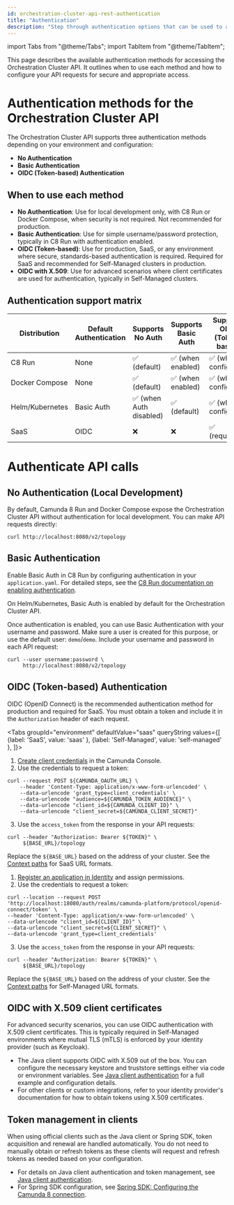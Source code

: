 ```yaml
---
id: orchestration-cluster-api-rest-authentication
title: "Authentication"
description: "Step through authentication options that can be used to access Orchestration Cluster API."
---
```


import Tabs from "@theme/Tabs";
import TabItem from "@theme/TabItem";

This page describes the available authentication methods for accessing the Orchestration Cluster API. It outlines when to use each method and how to configure your API requests for secure and appropriate access.

# Authentication methods for the Orchestration Cluster API

The Orchestration Cluster API supports three authentication methods depending on your environment and configuration:

- **No Authentication**
- **Basic Authentication**
- **OIDC (Token-based) Authentication**

## When to use each method

- **No Authentication**: Use for local development only, with C8 Run or Docker Compose, when security is not required. Not recommended for production.
- **Basic Authentication**: Use for simple username/password protection, typically in C8 Run with authentication enabled.
- **OIDC (Token-based)**: Use for production, SaaS, or any environment where secure, standards-based authentication is required. Required for SaaS and recommended for Self-Managed clusters in production.
- **OIDC with X.509**: Use for advanced scenarios where client certificates are used for authentication, typically in Self-Managed clusters.

## Authentication support matrix

| Distribution      | Default Authentication | Supports No Auth       | Supports Basic Auth | Supports OIDC (Token-based) |
|------------------|-----------------------|------------------------|---------------------|-----------------------------|
| C8 Run           | None                  | ✅ (default)            | ✅ (when enabled)    | ✅ (when configured)         |
| Docker Compose   | None                  | ✅ (default)            | ✅ (when enabled)    | ✅ (when configured)         |
| Helm/Kubernetes  | Basic Auth            | ✅ (when Auth disabled) | ✅ (default)         | ✅ (when configured)         |
| SaaS             | OIDC                  | ❌                      | ❌                   | ✅ (required)                |


# Authenticate API calls

## No Authentication (Local Development)

By default, Camunda 8 Run and Docker Compose expose the Orchestration Cluster API without authentication for local development. You can make API requests directly:

```shell
curl http://localhost:8080/v2/topology
```

## Basic Authentication

Enable Basic Auth in C8 Run by configuring authentication in your `application.yaml`. For detailed steps, see the [C8 Run documentation on enabling authentication](../../self-managed/quickstart/developer-quickstart/c8run.md#enable-authentication-and-authorization).

On Helm/Kubernetes, Basic Auth is enabled by default for the Orchestration Cluster API.

Once authentication is enabled, you can use Basic Authentication with your username and password. Make sure a user is created for this purpose, or use the default user: `demo`/`demo`. Include your username and password in each API request:

```shell
curl --user username:password \
     http://localhost:8080/v2/topology
```

## OIDC (Token-based) Authentication

OIDC (OpenID Connect) is the recommended authentication method for production and required for SaaS. You must obtain a token and include it in the `Authorization` header of each request.

<Tabs groupId="environment" defaultValue="saas" queryString values={[
  {label: 'SaaS', value: 'saas' },
  {label: 'Self-Managed', value: 'self-managed' },
]}>

<TabItem value="saas">

1. [Create client credentials](/components/console/manage-clusters/setup-client-connection-credentials.md) in the Camunda Console.
2. Use the credentials to request a token:

```shell
curl --request POST ${CAMUNDA_OAUTH_URL} \
    --header 'Content-Type: application/x-www-form-urlencoded' \
    --data-urlencode 'grant_type=client_credentials' \
    --data-urlencode "audience=${CAMUNDA_TOKEN_AUDIENCE}" \
    --data-urlencode "client_id=${CAMUNDA_CLIENT_ID}" \
    --data-urlencode "client_secret=${CAMUNDA_CLIENT_SECRET}"
```

3. Use the `access_token` from the response in your API requests:

```shell
curl --header "Authorization: Bearer ${TOKEN}" \
     ${BASE_URL}/topology
```

Replace the `${BASE_URL}` based on the address of your cluster. See the [Context paths](orchestration-cluster-api-rest-overview.md#context-paths) for SaaS URL formats.

</TabItem>

<TabItem value="self-managed">

1. [Register an application in Identity](/self-managed/identity/application-user-group-role-management/applications.md) and assign permissions.
2. Use the credentials to request a token:

```shell
curl --location --request POST 'http://localhost:18080/auth/realms/camunda-platform/protocol/openid-connect/token' \
--header 'Content-Type: application/x-www-form-urlencoded' \
--data-urlencode "client_id=${CLIENT_ID}" \
--data-urlencode "client_secret=${CLIENT_SECRET}" \
--data-urlencode 'grant_type=client_credentials'
```

3. Use the `access_token` from the response in your API requests:

```shell
curl --header "Authorization: Bearer ${TOKEN}" \
     ${BASE_URL}/topology
```

Replace the `${BASE_URL}` based on the address of your cluster. See the [Context paths](orchestration-cluster-api-rest-overview.md#context-paths) for Self-Managed URL formats.

</TabItem>

</Tabs>

## OIDC with X.509 client certificates

For advanced security scenarios, you can use OIDC authentication with X.509 client certificates. This is typically required in Self-Managed environments where mutual TLS (mTLS) is enforced by your identity provider (such as Keycloak).

- The Java client supports OIDC with X.509 out of the box. You can configure the necessary keystore and truststore settings either via code or environment variables. See [Java client authentication](../java-client/authentication.md#oidc-with-x509) for a full example and configuration details.
- For other clients or custom integrations, refer to your identity provider's documentation for how to obtain tokens using X.509 certificates.


## Token management in clients

When using official clients such as the Java client or Spring SDK, token acquisition and renewal are handled automatically. You do not need to manually obtain or refresh tokens as these clients will request and refresh tokens as needed based on your configuration.

- For details on Java client authentication and token management, see [Java client authentication](./../java-client/authentication.md).
- For Spring SDK configuration, see [Spring SDK: Configuring the Camunda 8 connection](./../spring-zeebe-sdk/getting-started.md#configuring-the-camunda-8-connection).
